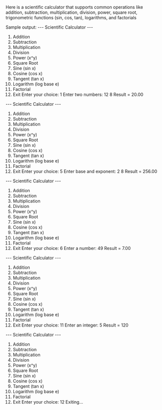 Here is a scientific calculator that supports common operations like addition, subtraction, multiplication, division, power, square root, trigonometric functions (sin, cos, tan), logarithms, and factorials

Sample output: 
--- Scientific Calculator ---
1. Addition
2. Subtraction
3. Multiplication
4. Division
5. Power (x^y)
6. Square Root
7. Sine (sin x)
8. Cosine (cos x)
9. Tangent (tan x)
10. Logarithm (log base e)
11. Factorial
12. Exit
Enter your choice: 1
Enter two numbers: 12 8
Result = 20.00

--- Scientific Calculator ---
1. Addition
2. Subtraction
3. Multiplication
4. Division
5. Power (x^y)
6. Square Root
7. Sine (sin x)
8. Cosine (cos x)
9. Tangent (tan x)
10. Logarithm (log base e)
11. Factorial
12. Exit
Enter your choice: 5
Enter base and exponent: 2 8
Result = 256.00

--- Scientific Calculator ---
1. Addition
2. Subtraction
3. Multiplication
4. Division
5. Power (x^y)
6. Square Root
7. Sine (sin x)
8. Cosine (cos x)
9. Tangent (tan x)
10. Logarithm (log base e)
11. Factorial
12. Exit
Enter your choice: 6
Enter a number: 49
Result = 7.00

--- Scientific Calculator ---
1. Addition
2. Subtraction
3. Multiplication
4. Division
5. Power (x^y)
6. Square Root
7. Sine (sin x)
8. Cosine (cos x)
9. Tangent (tan x)
10. Logarithm (log base e)
11. Factorial
12. Exit
Enter your choice: 11
Enter an integer: 5
Result = 120

--- Scientific Calculator ---
1. Addition
2. Subtraction
3. Multiplication
4. Division
5. Power (x^y)
6. Square Root
7. Sine (sin x)
8. Cosine (cos x)
9. Tangent (tan x)
10. Logarithm (log base e)
11. Factorial
12. Exit
Enter your choice: 12
Exiting...
